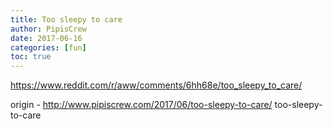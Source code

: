```yaml
---
title: Too sleepy to care
author: PipisCrew
date: 2017-06-16
categories: [fun]
toc: true
---
```


https://www.reddit.com/r/aww/comments/6hh68e/too_sleepy_to_care/

origin - http://www.pipiscrew.com/2017/06/too-sleepy-to-care/ too-sleepy-to-care